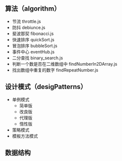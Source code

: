 ## 算法（algorithm）
- 节流 throttle.js
- 防抖 debiunce.js
- 斐波那契 fibonacci.js
- 快速排序 quickSort.js
- 冒泡排序 bubbleSort.js
- 事件中心 eventHub.js
- 二分查找 binary_search.js
- 判断一个数是否在二维数组中 findNumberIn2DArray.js
- 找出数组中重复的数字 findRepeatNumber.js
## 设计模式（desigPatterns）
- 单例模式
  - 简单版
  - 改良版
  - 代理版
  - 惰性版 
- 策略模式
- 模板方法模式
## 数据结构